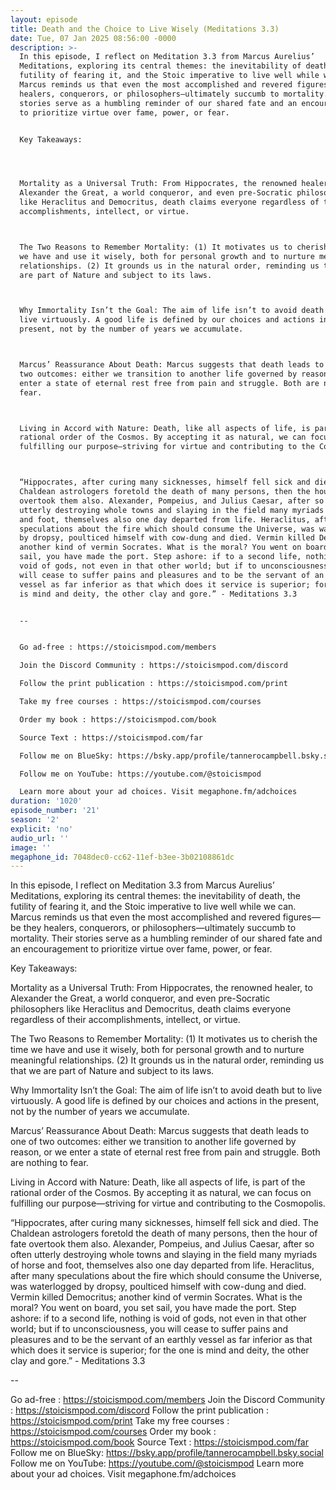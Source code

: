 ```yaml
---
layout: episode
title: Death and the Choice to Live Wisely (Meditations 3.3)
date: Tue, 07 Jan 2025 08:56:00 -0000
description: >-
  In this episode, I reflect on Meditation 3.3 from Marcus Aurelius’
  Meditations, exploring its central themes: the inevitability of death, the
  futility of fearing it, and the Stoic imperative to live well while we can.
  Marcus reminds us that even the most accomplished and revered figures—be they
  healers, conquerors, or philosophers—ultimately succumb to mortality. Their
  stories serve as a humbling reminder of our shared fate and an encouragement
  to prioritize virtue over fame, power, or fear.


  Key Takeaways:




  Mortality as a Universal Truth: From Hippocrates, the renowned healer, to
  Alexander the Great, a world conqueror, and even pre-Socratic philosophers
  like Heraclitus and Democritus, death claims everyone regardless of their
  accomplishments, intellect, or virtue.



  The Two Reasons to Remember Mortality: (1) It motivates us to cherish the time
  we have and use it wisely, both for personal growth and to nurture meaningful
  relationships. (2) It grounds us in the natural order, reminding us that we
  are part of Nature and subject to its laws.



  Why Immortality Isn’t the Goal: The aim of life isn’t to avoid death but to
  live virtuously. A good life is defined by our choices and actions in the
  present, not by the number of years we accumulate.



  Marcus’ Reassurance About Death: Marcus suggests that death leads to one of
  two outcomes: either we transition to another life governed by reason, or we
  enter a state of eternal rest free from pain and struggle. Both are nothing to
  fear.



  Living in Accord with Nature: Death, like all aspects of life, is part of the
  rational order of the Cosmos. By accepting it as natural, we can focus on
  fulfilling our purpose—striving for virtue and contributing to the Cosmopolis.



  “Hippocrates, after curing many sicknesses, himself fell sick and died. The
  Chaldean astrologers foretold the death of many persons, then the hour of fate
  overtook them also. Alexander, Pompeius, and Julius Caesar, after so often
  utterly destroying whole towns and slaying in the field many myriads of horse
  and foot, themselves also one day departed from life. Heraclitus, after many
  speculations about the fire which should consume the Universe, was waterlogged
  by dropsy, poulticed himself with cow-dung and died. Vermin killed Democritus;
  another kind of vermin Socrates. What is the moral? You went on board, you set
  sail, you have made the port. Step ashore: if to a second life, nothing is
  void of gods, not even in that other world; but if to unconsciousness, you
  will cease to suffer pains and pleasures and to be the servant of an earthly
  vessel as far inferior as that which does it service is superior; for the one
  is mind and deity, the other clay and gore.” - Meditations 3.3


  --


  Go ad-free : https://stoicismpod.com/members

  Join the Discord Community : https://stoicismpod.com/discord

  Follow the print publication : https://stoicismpod.com/print

  Take my free courses : https://stoicismpod.com/courses

  Order my book : https://stoicismpod.com/book

  Source Text : https://stoicismpod.com/far

  Follow me on BlueSky: https://bsky.app/profile/tannerocampbell.bsky.social

  Follow me on YouTube: https://youtube.com/@stoicismpod

  Learn more about your ad choices. Visit megaphone.fm/adchoices
duration: '1020'
episode_number: '21'
season: '2'
explicit: 'no'
audio_url: ''
image: ''
megaphone_id: 7048dec0-cc62-11ef-b3ee-3b02108861dc
---
```


In this episode, I reflect on Meditation 3.3 from Marcus Aurelius’ Meditations, exploring its central themes: the inevitability of death, the futility of fearing it, and the Stoic imperative to live well while we can. Marcus reminds us that even the most accomplished and revered figures—be they healers, conquerors, or philosophers—ultimately succumb to mortality. Their stories serve as a humbling reminder of our shared fate and an encouragement to prioritize virtue over fame, power, or fear.

Key Takeaways:



Mortality as a Universal Truth: From Hippocrates, the renowned healer, to Alexander the Great, a world conqueror, and even pre-Socratic philosophers like Heraclitus and Democritus, death claims everyone regardless of their accomplishments, intellect, or virtue.


The Two Reasons to Remember Mortality: (1) It motivates us to cherish the time we have and use it wisely, both for personal growth and to nurture meaningful relationships. (2) It grounds us in the natural order, reminding us that we are part of Nature and subject to its laws.


Why Immortality Isn’t the Goal: The aim of life isn’t to avoid death but to live virtuously. A good life is defined by our choices and actions in the present, not by the number of years we accumulate.


Marcus’ Reassurance About Death: Marcus suggests that death leads to one of two outcomes: either we transition to another life governed by reason, or we enter a state of eternal rest free from pain and struggle. Both are nothing to fear.


Living in Accord with Nature: Death, like all aspects of life, is part of the rational order of the Cosmos. By accepting it as natural, we can focus on fulfilling our purpose—striving for virtue and contributing to the Cosmopolis.


“Hippocrates, after curing many sicknesses, himself fell sick and died. The Chaldean astrologers foretold the death of many persons, then the hour of fate overtook them also. Alexander, Pompeius, and Julius Caesar, after so often utterly destroying whole towns and slaying in the field many myriads of horse and foot, themselves also one day departed from life. Heraclitus, after many speculations about the fire which should consume the Universe, was waterlogged by dropsy, poulticed himself with cow-dung and died. Vermin killed Democritus; another kind of vermin Socrates. What is the moral? You went on board, you set sail, you have made the port. Step ashore: if to a second life, nothing is void of gods, not even in that other world; but if to unconsciousness, you will cease to suffer pains and pleasures and to be the servant of an earthly vessel as far inferior as that which does it service is superior; for the one is mind and deity, the other clay and gore.” - Meditations 3.3

--

Go ad-free : https://stoicismpod.com/members
Join the Discord Community : https://stoicismpod.com/discord
Follow the print publication : https://stoicismpod.com/print
Take my free courses : https://stoicismpod.com/courses
Order my book : https://stoicismpod.com/book
Source Text : https://stoicismpod.com/far
Follow me on BlueSky: https://bsky.app/profile/tannerocampbell.bsky.social
Follow me on YouTube: https://youtube.com/@stoicismpod
Learn more about your ad choices. Visit megaphone.fm/adchoices